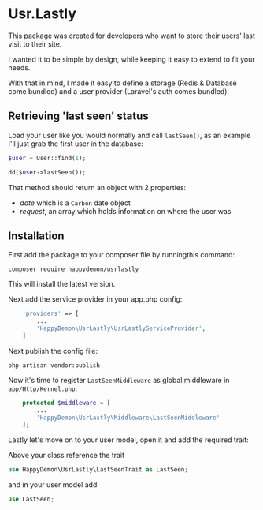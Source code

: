 Usr.Lastly
===

This package was created for developers who want to store their users' last visit to their site.

I wanted it to be simple by design, while keeping it easy to extend to fit your needs.

With that in mind, I made it easy to define a storage (Redis & Database come bundled) and a user provider (Laravel's auth comes bundled).

## Retrieving 'last seen' status
 
Load your user like you would normally and call `lastSeen()`, as an example I'll just grab the first user in the database:

```php
$user = User::find(1);

dd($user->lastSeen());
```

That method should return an object with 2 properties:

 - *date* which is a `Carbon` date object
 - *request*, an array which holds information on where the user was

## Installation
First add the package to your composer file by runningthis command:

```
composer require happydemon/usrlastly
```

This will install the latest version.

Next add the service provider in your app.php config:

```php
    'providers' => [
        ...
        'HappyDemon\UsrLastly\UsrLastlyServiceProvider',
    ]
```

Next publish the config file:

```
php artisan vendor:publish
```

Now it's time to register `LastSeenMiddleware` as global middleware in `app/Http/Kernel.php`:

```php
	protected $middleware = [
		...
		'HappyDemon\UsrLastly\Middleware\LastSeenMiddleware'
	];
```

Lastly let's move on to your user model, open it and add the required trait:
       
Above your class reference the trait
       
```php
use HappyDemon\UsrLastly\LastSeenTrait as LastSeen;
```
       
and in your user model add
       
```php
use LastSeen;
```